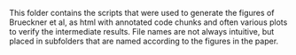 This folder contains the scripts that were used to generate the figures of Brueckner et al, as html with annotated code chunks and often various plots to verify the intermediate results. File names are not always intuitive, but placed in subfolders that are named according to the figures in the paper. 
